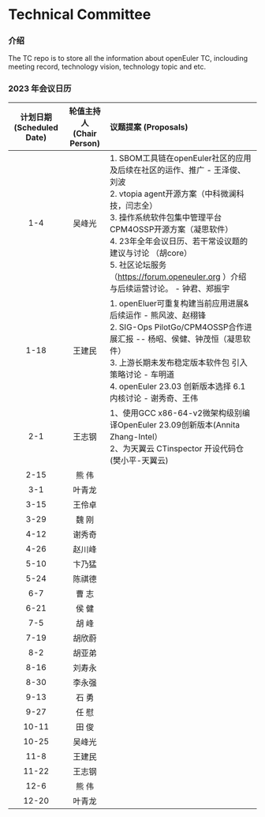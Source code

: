 # Technical Committee

### 介绍
The TC repo is to store all the information about openEuler TC, inclouding meeting record, technology vision, technology topic and etc.

### 2023 年会议日历

| 计划日期 <br/>(Scheduled Date) | 轮值主持人 <br/>(Chair Person) | 议题提案 (Proposals)|
| :--------: | :----------: | :-------- |
| 1-4  | 吴峰光 | 1. SBOM工具链在openEuler社区的应用及后续在社区的运作、推广 - 王泽俊、刘波<br /> 2. vtopia agent开源方案（中科微澜科技，闫志全）<br />3. 操作系统软件包集中管理平台CPM4OSSP开源方案（凝思软件）<br />4. 23年全年会议日历、若干常设议题的建议与讨论 （胡core）<br />5. 社区论坛服务（https://forum.openeuler.org ）介绍与后续运营讨论。 - 钟君、郑振宇 |
| 1-18 | 王建民 | 1. openEluer可重复构建当前应用进展&后续运作 - 熊风波、赵栩锋<br />2. SIG-Ops PilotGo/CPM4OSSP合作进展汇报 -- 杨昭、侯健、钟茂恒（凝思软件）<br />3. 上游长期未发布稳定版本软件包 引入策略讨论 - 车明道<br />4. openEuler 23.03 创新版本选择 6.1 内核讨论 - 谢秀奇、王伟<br /> |
| 2-1   | 王志钢 | 1、使用GCC x86-64-v2微架构级别编译OpenEuler 23.09创新版本(Annita Zhang-Intel）<br/> 2、为天翼云 CTinspector 开设代码仓(樊小平-天翼云)<br/>  |
| 2-15  | 熊 伟  |  |
| 3-1   | 叶青龙 |  |
| 3-15  | 王伶卓 |  |
| 3-29  | 魏 刚  |  |
| 4-12  | 谢秀奇 |  |
| 4-26  | 赵川峰 |  |
| 5-10  | 卞乃猛 |  |
| 5-24  | 陈祺德 |  |
| 6-7   | 曹 志  |  |
| 6-21  | 侯 健  |  |
| 7-5   | 胡  峰 |  |
| 7-19  | 胡欣蔚 |  |
| 8-2   | 胡亚弟 |  |
| 8-16  | 刘寿永 |  |
| 8-30  | 李永强 |  |
| 9-13  | 石  勇 |  |
| 9-27  | 任  慰 |  |
| 10-11 | 田  俊 |  |
| 10-25 | 吴峰光 |  |
| 11-8  | 王建民 |  |
| 11-22 | 王志钢 |  |
| 12-6  | 熊  伟 |  |
| 12-20 | 叶青龙 |  |
